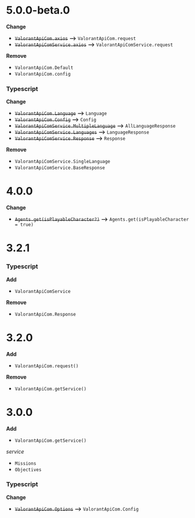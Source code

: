 # 5.0.0-beta.0

**Change**

-   ~~`ValorantApiCom.axios`~~ **-->** `ValorantApiCom.request`
-   ~~`ValorantApiComService.axios`~~ **-->** `ValorantApiComService.request`

**Remove**

-   `ValorantApiCom.Default`
-   `ValorantApiCom.config`

### Typescript

**Change**

-   ~~`ValorantApiCom.Language`~~ **-->** `Language`
-   ~~`ValorantApiCom.Config`~~ **-->** `Config`
-   ~~`ValorantApiComService.MultipleLanguage`~~ **-->** `AllLanguageResponse`
-   ~~`ValorantApiComService.Languages`~~ **-->** `LanguageResponse`
-   ~~`ValorantApiComService.Response`~~ **-->** `Response`

**Remove**

-   `ValorantApiComService.SingleLanguage`
-   `ValorantApiComService.BaseResponse`

# 4.0.0

**Change**

-   ~~`Agents.get(isPlayableCharacter?)`~~ **-->** `Agents.get(isPlayableCharacter = true)`

# 3.2.1

### Typescript

**Add**

-   `ValorantApiComService`

**Remove**

-   `ValorantApiCom.Response`

# 3.2.0

**Add**

-   `ValorantApiCom.request()`

**Remove**

-   `ValorantApiCom.getService()`

# 3.0.0

**Add**

-   `ValorantApiCom.getService()`

_service_

-   `Missions`
-   `Objectives`

### Typescript

**Change**

-   ~~`ValorantApiCom.Options`~~ **-->** `ValorantApiCom.Config`
